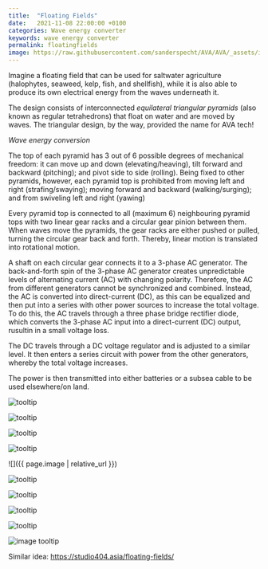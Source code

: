 ```yaml
---
title:  "Floating Fields"
date:   2021-11-08 22:00:00 +0100
categories: Wave energy converter
keywords: wave energy converter
permalink: floatingfields
image: https://raw.githubusercontent.com/sanderspecht/AVA/AVA/_assets/img/IMG_20211018_223043.jpg
---
```

Imagine a floating field that can be used for saltwater agriculture (halophytes, seaweed, kelp, fish, and shellfish), while it is also able to produce its own electrical energy from the waves underneath it.

The design consists of interconnected *equilateral triangular pyramids* (also known as regular tetrahedrons) that float on water and are moved by waves. The triangular design, by the way, provided the name for AVA tech!

*Wave energy conversion*

The top of each pyramid has 3 out of 6 possible degrees of mechanical freedom: it can move up and down (elevating/heaving), tilt forward and backward (pitching); and pivot side to side (rolling). Being fixed to other pyramids, however, each pyramid top is prohibited from moving left and right (strafing/swaying); moving forward and backward (walking/surging); and from swiveling left and right (yawing)

Every pyramid top is connected to all (maximum 6) neighbouring pyramid tops with two linear gear racks and a circular gear pinion between them.
When waves move the pyramids, the gear racks are either pushed or pulled, turning the circular gear back and forth. Thereby, linear motion is translated into rotational motion.

A shaft on each circular gear connects it to a 3-phase AC generator. The back-and-forth spin of the 3-phase AC generator creates unpredictable levels of alternating current (AC) with changing polarity. Therefore, the AC from different generators cannot be synchronized and combined. Instead, the AC is converted into direct-current (DC), as this can be equalized and then put into a series with other power sources to increase the total voltage. To do this, the AC travels through a three phase bridge rectifier diode, which converts the 3-phase AC input into a direct-current (DC) output, rusultin in a small voltage loss.

The DC travels through a DC voltage regulator and is adjusted to a similar level. It then enters a series circuit with power from the other generators, whereby the total voltage increases.

The power is then transmitted into either batteries or a subsea cable to be used elsewhere/on land.

![tooltip](https://raw.githubusercontent.com/sanderspecht/AVA/AVA/_assets/img/IMG_20211022_002629.jpg)

![tooltip](https://raw.githubusercontent.com/sanderspecht/AVA/AVA/_assets/img/IMG_20211016_145235.jpg)

![tooltip](https://raw.githubusercontent.com/sanderspecht/AVA/AVA/_assets/img/IMG_20211016_150357.jpg)

![tooltip](https://raw.githubusercontent.com/sanderspecht/AVA/AVA/_assets/img/IMG_20211018_222607.jpg)

![]({{ page.image | relative_url }})

<!-- ![tooltip](https://raw.githubusercontent.com/sanderspecht/AVA/AVA/_assets/img/IMG_20211018_223043.jpg) -->

![tooltip](https://github.com/sanderspecht/AVA/blob/AVA/_assets/img/IMG_20211017_125631.jpg)

![tooltip](https://raw.githubusercontent.com/sanderspecht/AVA/AVA/_assets/img/IMG_20211017_194211.jpg)

![tooltip](https://raw.githubusercontent.com/sanderspecht/AVA/AVA/_assets/img/IMG_20211021_214352.jpg)

![tooltip](https://raw.githubusercontent.com/sanderspecht/AVA/AVA/_assets/img/IMG_20211107_165913.jpg)

![image tooltip](https://studio404.asia/wp-content/uploads/2020/08/sea.png)

Similar idea: https://studio404.asia/floating-fields/

